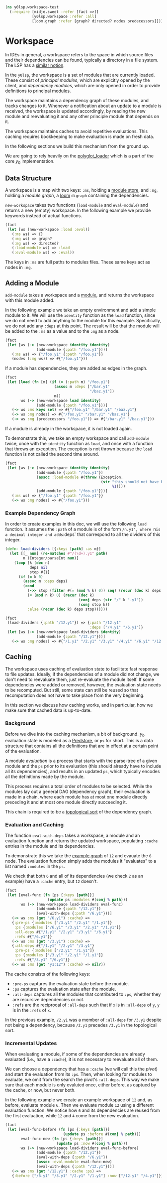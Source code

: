 ```clojure
(ns y0lsp.workspace-test
  (:require [midje.sweet :refer [fact =>]]
            [y0lsp.workspace :refer :all]
            [loom.graph :refer [graph? directed? nodes predecessors]]))

```
# Workspace

In IDEs in general, a workspace refers to the space in which source files and
their dependencies can be found, typically a directory in a file system. The
LSP has a [similar
notion](https://microsoft.github.io/language-server-protocol/specifications/lsp/3.17/specification/#workspaceFeatures).

In the `y0lsp`, the workspace is a set of modules that are currently loaded.
These consist of _principal modules_, which are explicitly opened by the
client, and _dependency modules_, which are only opened in order to provide
definitions to principal modules.

The workspace maintains a dependency graph of these modules, and tracks
changes to it. Whenever a notification about an update to a module is
received, the workspace is updated accordingly, by reading the new module and
reevaluating it and any other principle module that depends on it.

The workspace maintains caches to avoid repetitive evaluations. This caching
requires bookkeeping to make evaluation is made on fresh data.

In the following sections we build this mechanism from the ground up.

We are going to rely heavily on the
[polyglot_loader](../../doc/polyglot_loader.md) which is a part of the core
$y_0$ implementation.

## Data Structure

A workspace is a map with two keys: `:ms`, holding a [module
store](../../doc/polyglot_loader.md#module-store), and `:mg`, holding a
_module graph_, a [loom](https://cljdoc.org/d/aysylu/loom/1.0.2/doc/readme)
`digraph` containing the dependencies.

`new-workspace` takes two functions (`load-module` and `eval-module`) and
returns a new (empty) workspace. In the following example we provide keywords
instead of actual functions.
```clojure
(fact
 (let [ws (new-workspace :load :eval)]
   (:ms ws) => {}
   (:mg ws) => graph?
   (:mg ws) => directed?
   (:load-module ws) => :load
   (:eval-module ws) => :eval))

```
The keys in `:ms` are full paths to modules files. These same keys act as
nodes in `:mg`.

## Adding a Module

`add-module` takes a workspace and a
[module](../../doc/polyglot_loader.md#module-and-language-representation),
and returns the workspace with this module added.

In the following example we take an empty environment and add a simple module
to it. We will use the `identity` function as the `load` function, since we
do not need to add anything to the module for this example. Specifically, we
do not add any `:deps` at this point. The result will be that the module will
be added to the `:ms` as a value and to the `:mg` as a node.
```clojure
(fact
 (let [ws (-> (new-workspace identity identity)
              (add-module {:path "/foo.y1"}))]
   (:ms ws) => {"/foo.y1" {:path "/foo.y1"}}
   (nodes (:mg ws)) => #{"/foo.y1"}))

```
If a module has dependencies, they are added as edges in the graph.
```clojure
(fact
 (let [load (fn [m] (if (= (:path m) "/foo.y1")
                      (assoc m :deps ["/bar.y1"
                                      "/baz.y1"])
                      m))
       ws (-> (new-workspace load identity)
              (add-module {:path "/foo.y1"}))]
   (-> ws :ms keys set) => #{"/foo.y1" "/bar.y1" "/baz.y1"}
   (-> ws :mg nodes) => #{"/foo.y1" "/bar.y1" "/baz.y1"}
   (-> ws :mg (predecessors "/foo.y1")) => #{"/bar.y1" "/baz.y1"}))

```
If a module is already in the workspace, it is not loaded again.

To demonstrate this, we take an empty workspace and call `add-module` twice,
once with the `identity` function as `load`, and once with a function that
throws an exception. The exception is not thrown because the `load` function
is not called the second time around.
```clojure
(fact
 (let [ws (-> (new-workspace identity identity)
              (add-module {:path "/foo.y1"})
              (assoc :load-module #(throw (Exception.
                                           (str "this should not have been called: "
                                                %1))))
              (add-module {:path "/foo.y1"}))]
   (:ms ws) => {"/foo.y1" {:path "/foo.y1"}}
   (-> ws :mg nodes) => #{"/foo.y1"}))

```
### Example Dependency Graph

In order to create examples in this doc, we will use the following `load`
function. It assumes the `:path` of a module is of the form `/n.y1', where
`n` is a decimal integer and adds `:deps` that correspond to all the dividers
of this integer.
```clojure
(defn- load-dividers [{:keys [path] :as m}]
  (let [[_ num] (re-matches #"/(\d+).y1" path)
        n (Integer/parseInt num)]
    (loop [k (dec n)
           deps nil
           stop #{}]
      (if (= k 0)
        (assoc m :deps deps)
        (cond
          (->> stop (filter #(= (mod % k) 0)) seq) (recur (dec k) deps stop)  
          (= (mod n k) 0) (recur (dec k) 
                                 (conj deps (str "/" k ".y1")) 
                                 (conj stop k)) 
          :else (recur (dec k) deps stop))))))

(fact
 (load-dividers {:path "/12.y1"}) => {:path "/12.y1"
                                      :deps ["/4.y1" "/6.y1"]}
 (let [ws (-> (new-workspace load-dividers identity)
              (add-module {:path "/12.y1"}))]
   (-> ws :mg nodes) => #{"/1.y1" "/2.y1" "/3.y1" "/4.y1" "/6.y1" "/12.y1"}))

```
## Caching

The workspace uses caching of evaluation state to facilitate fast response to
file updates. Ideally, if the dependencies of a module did not change, we
don't need to reevaluate them, just re-evaluate the module itself. If some
dependencies were added or removed, however, the evaluation state needs to be
recomputed. But still, some state can still be reused so that recomputation
does not have to take place from the very beginning.

In this section we discuss how caching works, and in particular, how we make
sure that cached data is up-to-date.

### Background

Before we dive into the caching mechanism, a bit of background. $y_0$
evaluation state is modeled as a [Predstore](../../doc/predstore.md), or `ps`
for short. This is a data structure that contains all the definitions that
are in effect at a certain point of the evaluation.

A module _evaluation_ is a process that starts with the parse-tree of a given
module and the `ps` prior to its evaluation (this should already have to
include all its dependencies), and results in an updated `ps`, which
typically encodes all the definitions made by the module.

This process requires a total order of modules to be selected. While the
modules lay out a general DAG (dependency graph), their evaluation is made in
a chain, where each module has at most one module directly preceding it and
at most one module directly succeeding it.

This chain is required to be a [topological
sort](https://en.wikipedia.org/wiki/Topological_sorting) of the dependency
graph.

### Evaluation and Caching

The function `eval-with-deps` takes a workspace, a module and an evaluation
function and returns the updated workspace, populating `:cache` entries in
the module and its dependencies.

To demonstrate this we take the [example graph](#example-dependency-graph)
of `12` and evauate the `6` node. The evaluation function simply adds the
modules it "evaluates" to a list named `:modules` in the `ps`.

We check that both `6` and all of its dependencies (we check `2` as an
example) have a `:cache` entry, but `12` doesn't.
```clojure
(fact
 (let [eval-func (fn [ps {:keys [path]}]
                   (update ps :modules #(conj % path)))
       ws (-> (new-workspace load-dividers eval-func)
              (add-module {:path "/12.y1"})
              (eval-with-deps {:path "/6.y1"}))]
   (-> ws :ms (get "/6.y1") :cache) =>
   {:pre-ps {:modules ["/3.y1" "/2.y1" "/1.y1"]}
    :ps {:modules ["/6.y1" "/3.y1" "/2.y1" "/1.y1"]}
    :all-deps #{"/1.y1" "/2.y1" "/3.y1" "/6.y1"}
    :refs #{"/6.y1"}}
   (-> ws :ms (get "/3.y1") :cache) =>
   {:all-deps #{"/1.y1" "/2.y1" "/3.y1"}
    :pre-ps {:modules ["/2.y1" "/1.y1"]}
    :ps {:modules ["/3.y1" "/2.y1" "/1.y1"]}
    :refs #{"/3.y1" "/6.y1"}}
   (-> ws :ms (get "y1:12") :cache) => nil?))

```
The cache consists of the following keys:

* `:pre-ps` captures the evaluation state before the module.
* `:ps` captures the evaluation state after the module.
* `:all-deps` captures all the modules that contributed to `:ps`, whether
  they are recursive dependencies or not.
* `:refs` are the reciprocal of `:all-deps` such that if `x` is in
  `:all-deps` of `y`, `y` is in the `:refs` of `x`.

In the previous example, `/2.y1` was a member of `:all-deps` for `/3.y1`
despite not being a dependency, because `/2.y1` precedes `/3.y1` in the
topological sort.

### Incremental Updates

When evaluating a module, if some of the dependencies are already evaluated
(i.e., have a `:cache`), it is not necessary to reevaluate all of them.

We can choose a dependency that has a `:cache` (we will call this the
_pivot_) and start the evaluation from its `:ps`. Then, when looking for
modules to evaluate, we omit from the search the pivot's `:all-deps`. This
way we make sure that each module is only evaluted once, either before, as
captued by the cache, or now, but never both.

In the following example we create an example workspace of `12` and, as
before, evaluate module `6`. Then we evaluate module `12` using a different
evaluation function. We notice how `6` and its dependencies are reused from
the first evaluation, while `12` and `4` come from the new evaluation.
```clojure
(fact
 (let [eval-func-before (fn [ps {:keys [path]}]
                          (update ps :before #(conj % path)))
       eval-func-now (fn [ps {:keys [path]}]
                       (update ps :now #(conj % path)))
       ws (-> (new-workspace load-dividers eval-func-before)
              (add-module {:path "/12.y1"})
              (eval-with-deps {:path "/6.y1"})
              (assoc :eval-module eval-func-now)
              (eval-with-deps {:path "/12.y1"}))]
   (-> ws :ms (get "/12.y1") :cache :ps) =>
   {:before ["/6.y1" "/3.y1" "/2.y1" "/1.y1"] :now ["/12.y1" "/4.y1"]}))
```

